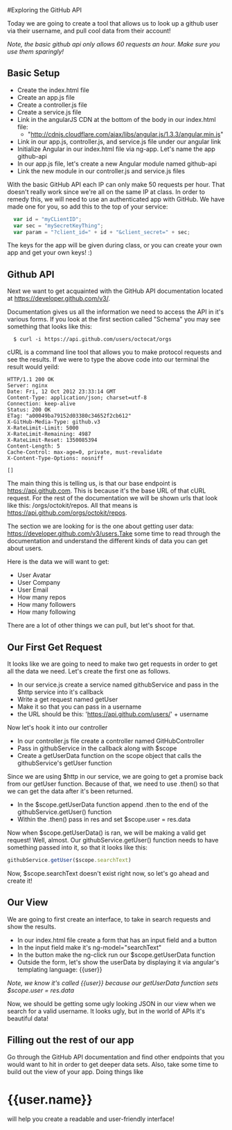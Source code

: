 #Exploring the GitHub API

Today we are going to create a tool that allows us to look up a github user via their username, and pull cool data from their account! 

*Note, the basic github api only allows 60 requests an hour. Make sure you use them sparingly!*

## Basic Setup
- Create the index.html file
- Create an app.js file
- Create a controller.js file
- Create a service.js file
- Link in the angularJS CDN at the bottom of the body in our index.html file:
  - "http://cdnjs.cloudflare.com/ajax/libs/angular.js/1.3.3/angular.min.js"
- Link in our app.js, controller.js, and service.js file under our angular link
- Initialize Angular in our index.html file via ng-app. Let's name the app github-api
- In our app.js file, let's create a new Angular module named github-api
- Link the new module in our controller.js and service.js files

With the basic GitHub API each IP can only make 50 requests per hour. That doesn't really work since we're all on the same IP at class. In order to remedy this, we will need to use an authenticated app with GitHub. We have made one for you, so add this to the top of your service:

``` javascript
  var id = "myCLientID";
  var sec = "mySecretKeyThing";
  var param = "?client_id=" + id + "&client_secret=" + sec;
```

The keys for the app will be given during class, or you can create your own app and get your own keys! :) 



## Github API
Next we want to get acquainted with the GitHub API documentation located at https://developer.github.com/v3/.

Documentation gives us all the information we need to access the API in it's various forms. If you look at the first section called "Schema" you may see something that looks like this:

```
  $ curl -i https://api.github.com/users/octocat/orgs
```

cURL is a command line tool that allows you to make protocol requests and see the results. If we were to type the above code into our terminal the result would yeild:

```
HTTP/1.1 200 OK
Server: nginx
Date: Fri, 12 Oct 2012 23:33:14 GMT
Content-Type: application/json; charset=utf-8
Connection: keep-alive
Status: 200 OK
ETag: "a00049ba79152d03380c34652f2cb612"
X-GitHub-Media-Type: github.v3
X-RateLimit-Limit: 5000
X-RateLimit-Remaining: 4987
X-RateLimit-Reset: 1350085394
Content-Length: 5
Cache-Control: max-age=0, private, must-revalidate
X-Content-Type-Options: nosniff

[]
```

The main thing this is telling us, is that our base endpoint is https://api.github.com. This is because it's the base URL of that cURL request. For the rest of the documentation we will be shown urls that look like this: /orgs/octokit/repos. All that means is https://api.github.com/orgs/octokit/repos.

The section we are looking for is the one about getting user data: https://developer.github.com/v3/users.Take some time to read through the documentation and understand the different kinds of data you can get about users.

Here is the data we will want to get:
- User Avatar
- User Company
- User Email
- How many repos
- How many followers
- How many following

There are a lot of other things we can pull, but let's shoot for that.

## Our First Get Request
It looks like we are going to need to make two get requests in order to get all the data we need. Let's create the first one as follows.

- In our service.js create a service named githubService and pass in the $http service into it's callback
- Write a get request named getUser
- Make it so that you can pass in a username
- the URL should be this: 'https://api.github.com/users/' + username

Now let's hook it into our controller
- In our controller.js file create a controller named GitHubController 
- Pass in githubService in the callback along with $scope
- Create a getUserData function on the scope object that calls the githubService's getUser function

Since we are using $http in our service, we are going to get a promise back from our getUser function. Because of that, we need to use .then() so that we can get the data after it's been returned.

- In the $scope.getUserData function append .then to the end of the githubService.getUser() function
- Within the .then() pass in res and set $scope.user = res.data

Now when $scope.getUserData() is ran, we will be making a valid get request! Well, almost. Our githubService.getUser() function needs to have something passed into it, so that it looks like this:

``` javascript
githubService.getUser($scope.searchText)
```

Now, $scope.searchText doesn't exist right now, so let's go ahead and create it!

## Our View

We are going to first create an interface, to take in search requests and show the results.

- In our index.html file create a form that has an input field and a button
- In the input field make it's ng-model="searchText"
- In the button make the ng-click run our $scope.getUserData function
- Outside the form, let's show the userData by displaying it via angular's templating language: {{user}}

*Note, we know it's called {{user}} because our getUserData function sets $scope.user = res.data*

Now, we should be getting some ugly looking JSON in our view when we search for a valid username. It looks ugly, but in the world of APIs it's beautiful data! 

## Filling out the rest of our app

Go through the GitHub API documentation and find other endpoints that you would want to hit in order to get deeper data sets. Also, take some time to build out the view of your app. Doing things like <h1>{{user.name}}</h1> will help you create a readable and user-friendly interface!




